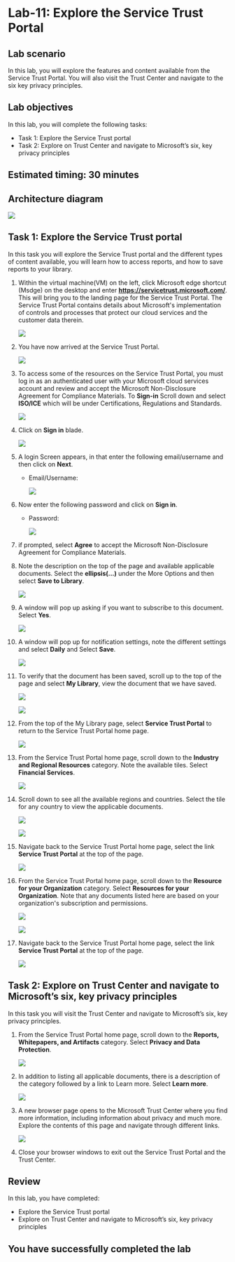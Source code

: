 # Lab-11: Explore the Service Trust Portal

## Lab scenario

In this lab, you will explore the features and content available from the Service Trust Portal. You will also visit the Trust Center and navigate to the six key privacy principles.

## Lab objectives

In this lab, you will complete the following tasks:

+ Task 1: Explore the Service Trust portal
+ Task 2: Explore on Trust Center and navigate to Microsoft’s six, key privacy principles

## Estimated timing: 30 minutes

## Architecture diagram

![](../Images/sc900lab11.png)

## Task 1: Explore the Service Trust portal

In this task you will explore the Service Trust portal and the different types of content available, you will learn how to access reports, and how to save reports to your library.

1. Within the virtual machine(VM) on the left, click Microsoft edge shortcut (Msdge) on the desktop and enter **https://servicetrust.microsoft.com/**.  This will bring you to the landing page for the Service Trust Portal. The Service Trust Portal contains details about Microsoft's implementation of controls and processes that protect our cloud services and the customer data therein.

   ![](../Images/service-portal-00.png)

1. You have now arrived at the Service Trust Portal.

   ![](../Images/service-portal-0001.png)

1. To access some of the resources on the Service Trust Portal, you must log in as an authenticated user with your Microsoft cloud services account and review and accept the Microsoft Non-Disclosure Agreement for Compliance Materials. To **Sign-in** Scroll down and select **ISO/ICE** which will be under Certifications, Regulations and Standards.
   
   ![](../Images/Service-Portal1.png)

1. Click on **Sign in** blade.

   ![](../Images/service-portal-0002.png)

1. A login Screen appears, in that enter the following email/username and then click on **Next**. 
   * Email/Username: <inject key="AzureAdUserEmail"></inject>

     ![](../Images/Service-portal-login.png)
     

1. Now enter the following password and click on **Sign in**.
   * Password: <inject key="AzureAdUserPassword"></inject>

     ![](../Images/service-portal-login2.png)
        
1. if prompted, select **Agree** to accept the Microsoft Non-Disclosure Agreement for Compliance Materials.

1. Note the description on the top of the page and available applicable documents. Select the **ellipsis(...)** under the More Options and then select **Save to Library**.

   ![](../Images/Service-portal2.png)
   
1. A window will pop up asking if you want to subscribe to this document.  Select **Yes**.

   ![](../Images/sc-900-lab11-5-7-1.png)
  
1. A window will pop up for notification settings, note the different settings and select **Daily** and Select **Save**.
 
   ![](../Images/sc-900-lab11-5-8-1.png)

1. To verify that the document has been saved, scroll up to the top of the page and select **My Library**, view the document that we have saved.

   ![](../Images/service-portal-3.0.png)
   
   ![](../Images/service-portal3.png)

1. From the top of the My Library page, select **Service Trust Portal** to return to the Service Trust Portal home page.

   ![](../Images/service-portal-4.png)
   
1. From the Service Trust Portal home page, scroll down to the **Industry and Regional Resources** category.  Note the available tiles.  Select **Financial Services**. 
 
   ![](../Images/service-portal-4.png)

1. Scroll down to see all the available regions and countries.  Select the tile for any country to view the applicable documents.

   ![](../Images/service-portal-5.png)

   ![](../Images/service-portal-6.png)   
 
1. Navigate back to the Service Trust Portal home page, select the link **Service Trust Portal** at the top of the page.
   
   ![](../Images/service-portal-4.png)
    
1. From the Service Trust Portal home page, scroll down to the **Resource for your Organization** category. Select **Resources for your Organization**.  Note that any documents listed here are based on your organization's subscription and permissions.    

   ![](../Images/service-portal-8.png)
   
   ![](../Images/service-portal-7.png)
   
1. Navigate back to the Service Trust Portal home page, select the link **Service Trust Portal** at the top of the page.

   ![](../Images/service-portal-4.png)
    
## Task 2: Explore on Trust Center and navigate to Microsoft’s six, key privacy principles

In this task you will visit the Trust Center and navigate to Microsoft’s six, key privacy principles.

1. From the Service Trust Portal home page, scroll down to the **Reports, Whitepapers, and Artifacts** category. Select **Privacy and Data Protection**.  

   ![](../Images/service-portal-10.png)

1. In addition to listing all applicable documents, there is a description of the category followed by a link to Learn more.  Select **Learn more**.

   ![](../Images/service-portal-11.png)

1. A new browser page opens to the Microsoft Trust Center where you find more information, including information about privacy and much more. Explore the contents of this page and navigate through different links.

   ![](../Images/service-portal-12.png)

1. Close your browser windows to exit out the Service Trust Portal and the Trust Center.

## Review
In this lab, you have completed:
- Explore the Service Trust portal
- Explore on Trust Center and navigate to Microsoft’s six, key privacy principles
  
## You have successfully completed the lab
